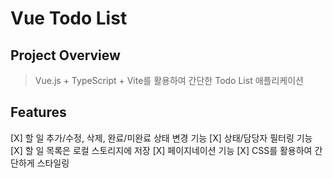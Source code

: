 # Vue Todo List

## Project Overview

> Vue.js + TypeScript + Vite를 활용하여 간단한 Todo List 애플리케이션

## Features

[X] 할 일 추가/수정, 삭제, 완료/미완료 상태 변경 기능
[X] 상태/담당자 필터링 기능
[X] 할 일 목록은 로컬 스토리지에 저장
[X] 페이지네이션 기능
[X] CSS를 활용하여 간단하게 스타일링
